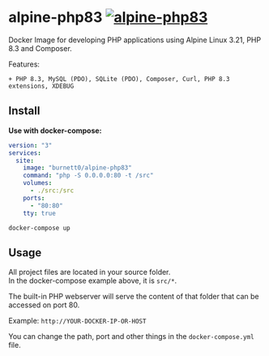 # alpine-php83 [![alpine-php83](https://github.com/Burnett01/docker-images/actions/workflows/build.yml/badge.svg?branch=alpine-php83)](https://github.com/Burnett01/docker-images/actions/workflows/build.yml)

Docker Image for developing PHP applications using Alpine Linux 3.21, PHP 8.3 and Composer.

Features:

    + PHP 8.3, MySQL (PDO), SQLite (PDO), Composer, Curl, PHP 8.3 extensions, XDEBUG

## Install

**Use with docker-compose:**

```yml
version: "3"
services:
  site:
    image: "burnett0/alpine-php83"
    command: "php -S 0.0.0.0:80 -t /src"
    volumes:
      - ./src:/src
    ports:
      - "80:80"
    tty: true
```

```docker-compose up```

## Usage

 All project files are located in your source folder.<br/>
 In the docker-compose example above, it is ``src/*``.

The built-in PHP webserver will serve the content of that folder that can be accessed on port 80.

Example:  ``http://YOUR-DOCKER-IP-OR-HOST``

You can change the path, port and other things in the ``docker-compose.yml`` file.


